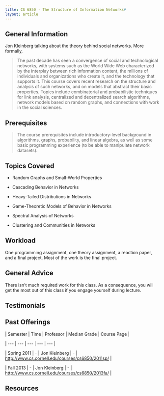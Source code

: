 ```yaml
---
title: CS 6850 - The Structure of Information Networks#
layout: article
---
```




## General Information

Jon Kleinberg talking about the theory behind social networks. More formally,



> The past decade has seen a convergence of social and technological networks, with systems such as the World Wide Web characterized by the interplay between rich information content, the millions of individuals and organizations who create it, and the technology that supports it. This course covers recent research on the structure and analysis of such networks, and on models that abstract their basic properties. Topics include combinatorial and probabilistic techniques for link analysis, centralized and decentralized search algorithms, network models based on random graphs, and connections with work in the social sciences.



## Prerequisites

> The course prerequisites include introductory-level background in algorithms, graphs, probability, and linear algebra, as well as some basic programming experience (to be able to manipulate network datasets).



## Topics Covered

 - Random Graphs and Small-World Properties

 - Cascading Behavior in Networks

 - Heavy-Tailed Distributions in Networks

 - Game-Theoretic Models of Behavior in Networks

 - Spectral Analysis of Networks

 - Clustering and Communities in Networks



## Workload

One programming assignment, one theory assignment, a reaction paper, and a final project. Most of the work is the final project.



## General Advice

There isn't much required work for this class. As a consequence, you will get the most out of this class if you engage yourself during lecture.



## Testimonials



## Past Offerings

| Semester | Time | Professor | Median Grade | Course Page |

| --- | --- | --- | --- | --- |

| Spring 2011 | -  | Jon Kleinberg | -  | http://www.cs.cornell.edu/courses/cs6850/2011sp/ |

| Fall 2013 | - | Jon Kleinberg | - | http://www.cs.cornell.edu/courses/cs6850/2013fa/ |



## Resources
